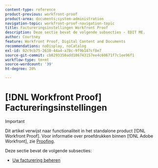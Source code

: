```yaml
---
content-type: reference
product-previous: workfront-proof
product-area: documents;system-administration
navigation-topic: workfront-proof-navigation-topic
title: Factureringsinstellingen Workfront Proof
description: Deze sectie bevat de volgende subsecties - EDIT ME.
author: Courtney
feature: Workfront Proof, Digital Content and Documents
recommendations: noDisplay, noCatalog
exl-id: 02c9cb75-2610-44a4-a78c-9f9b187cf8e7
source-git-commit: cb8293350add186743157ee4c60671f7c1ee96f1
workflow-type: tm+mt
source-wordcount: '39'
ht-degree: 20%

---
```


# [!DNL Workfront Proof] Factureringsinstellingen

>[!IMPORTANT]
>
>Dit artikel verwijst naar functionaliteit in het standalone product [!DNL Workfront Proof]. Voor informatie over proefdrukken binnen [!DNL Adobe Workfront], zie [Proofing](../../review-and-approve-work/proofing/proofing.md).

Deze sectie bevat de volgende subsecties:

* [Uw facturering beheren](../../workfront-proof/wp-billingsettings/manage-your-billing/manage-your-billing.md)
